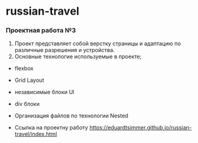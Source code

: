 # russian-travel

### Проектная работа №3

1. Проект представляет собой верстку страницы и адаптацию по различные разрешения и устройства.
2. Основные технологие используемые в проекте;
* flexbox
* Grid Layout
* независимые блоки Ul
* div блоки
* Организация файлов по технологии Nested

* Ссылка на проектну работу https://eduardtsimmer.github.io/russian-travel/index.html


